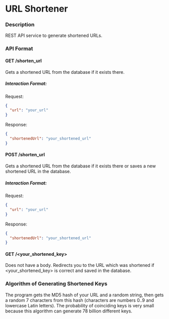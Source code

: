# URL Shortener

### Description

REST API service to generate shortened URLs.

### API Format

#### GET /shorten_url

Gets a shortened URL from the database if it exists there. 

##### Interaction Format:

Request:
```json
{
  "url": "your_url"
}
```

Response:
```json
{
  "shortenedUrl": "your_shortened_url"
}
```

#### POST /shorten_url

Gets a shortened URL from the database if it exists there or saves a new shortened URL in the database. 

##### Interaction Format:

Request:
```json
{
  "url": "your_url"
}
```

Response:
```json
{
  "shortenedUrl": "your_shortened_url"
}
```


#### GET /\<your_shortened_key\>

Does not have a body. Redirects you to the URL which was shortened if <your_shortened_key> is correct and saved in the database.

### Algorithm of Generating Shortened Keys

The program gets the MD5 hash of your URL and a random string, then gets a random 7 characters from this hash (characters are numbers 0..9 and lowercase Latin letters). The probability of coinciding keys is very small because this algorithm can generate 78 billion different keys.

